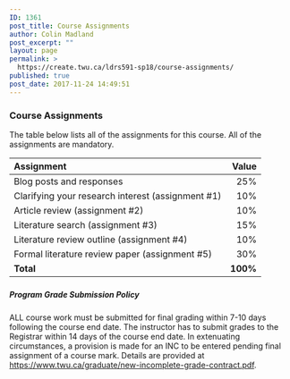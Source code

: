 ```yaml
---
ID: 1361
post_title: Course Assignments
author: Colin Madland
post_excerpt: ""
layout: page
permalink: >
  https://create.twu.ca/ldrs591-sp18/course-assignments/
published: true
post_date: 2017-11-24 14:49:51
---
```

<h3>Course Assignments</h3>

The table below lists all of the assignments for this course.  All of the assignments are mandatory.

<table>
<thead>
<tr>
  <th align="left"><strong>Assignment</strong></th>
  <th align="right"><strong>Value</strong></th>
</tr>
</thead>
<tbody>
<tr>
  <td align="left">Blog posts and responses</td>
  <td align="right">25%</td>
</tr>
<tr>
  <td align="left">Clarifying your research interest (assignment #1)</td>
  <td align="right">10%</td>
</tr>
<tr>
  <td align="left">Article review (assignment #2)</td>
  <td align="right">10%</td>
</tr>
<tr>
  <td align="left">Literature search (assignment #3)</td>
  <td align="right">15%</td>
</tr>
<tr>
  <td align="left">Literature review outline (assignment #4)</td>
  <td align="right">10%</td>
</tr>
<tr>
  <td align="left">Formal literature review paper (assignment #5)</td>
  <td align="right">30%</td>
</tr>
<tr>
  <td align="left"><strong>Total</strong></td>
  <td align="right"><strong>100%</strong></td>
</tr>
</tbody>
</table>

<h5> </h5>

<h5>Program Grade Submission Policy</h5>

ALL course work must be submitted for final grading within 7-10 days following the course end date. The instructor has to submit grades to the Registrar within 14 days of the course end date. In extenuating circumstances, a provision is made for an INC to be entered pending final assignment of a course mark. Details are provided at <a href="https://www.twu.ca/graduate/new-incomplete-grade-contract.pdf">https://www.twu.ca/graduate/new-incomplete-grade-contract.pdf</a>.